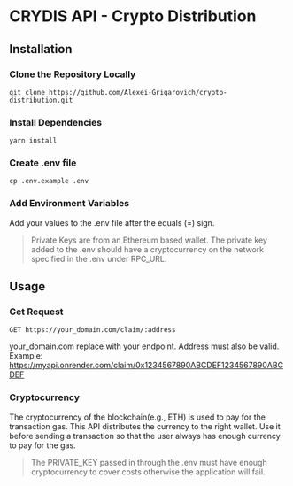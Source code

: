 # CRYDIS API - Crypto Distribution 

## Installation

### Clone the Repository Locally
```console
git clone https://github.com/Alexei-Grigarovich/crypto-distribution.git
```

### Install Dependencies
```console
yarn install
```

### Create .env file

```console
cp .env.example .env
```

### Add Environment Variables

Add your values to the .env file after the equals (=) sign.

> Private Keys are from an Ethereum based wallet. The private key added to the .env should have a сryptocurrency on the network specified in the .env under RPC_URL.

## Usage

### Get Request

```console
GET https://your_domain.com/claim/:address
```
your_domain.com replace with your endpoint. Address must also be valid. Example: https://myapi.onrender.com/claim/0x1234567890ABCDEF1234567890ABCDEF

### Cryptocurrency

The сryptocurrency of the blockchain(e.g., ETH) is used to pay for the transaction gas. This API distributes the currency to the right wallet. Use it before sending a transaction so that the user always has enough currency to pay for the gas.

> The PRIVATE_KEY passed in through the .env must have enough сryptocurrency to cover costs otherwise the application will fail.